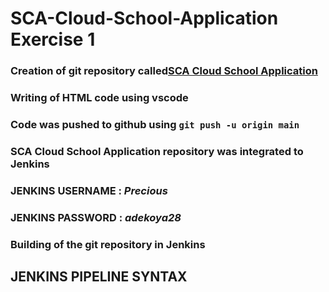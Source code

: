 
# SCA-Cloud-School-Application Exercise 1
### Creation of git repository called[SCA Cloud School Application](https://github.com/Preshydee/SCA-Cloud-School-Application.git)
### Writing of HTML code using vscode 
### Code was pushed to github using ```git push -u origin main```
### SCA Cloud School Application repository was integrated to Jenkins 
### JENKINS  USERNAME : _Precious_
### JENKINS  PASSWORD : _adekoya28_
### Building of the git repository in Jenkins

## JENKINS PIPELINE SYNTAX


